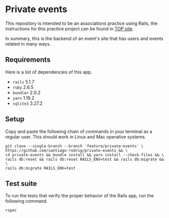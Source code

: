 # Private events

This repository is intended to be an associations practice using Rails,
the instructions for this practice project can be found in
[TOP site](https://www.theodinproject.com/courses/ruby-on-rails/lessons/associations).

In summary, this is the backend of an event's site that has users and events
related in many ways.

## Requirements

Here is a list of dependencies of this app.

- `rails` 5.1.7
- `ruby` 2.6.5
- `bundler` 2.0.2
- `yarn` 1.19.2
- `sqlite3` 3.27.2

## Setup

Copy and paste the following chain of commands in your terminal as a regular
user. This should work in Linux and Mac operative systems.

```shell
git clone --single-branch --branch 'feature/private-events' \
https://github.com/santiago-rodrig/private-events && \
cd private-events && bundle install && yarn install --check-files && \
rails db:reset && rails db:reset RAILS_ENV=test && rails db:migrate && \
rails db:migrate RAILS_ENV=test
```

## Test suite

To run the tests that verify the proper behavior of the Rails app, run the
following command.

```shell
rspec
```
